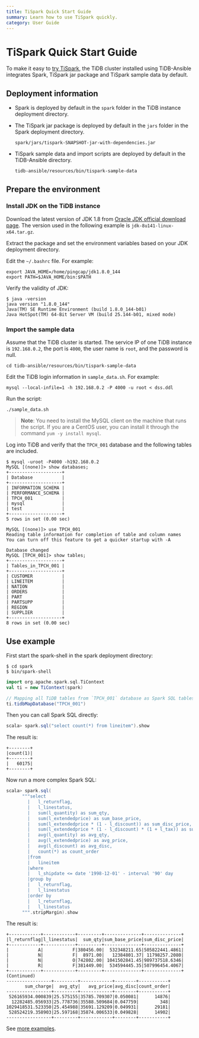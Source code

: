 ```yaml
---
title: TiSpark Quick Start Guide
summary: Learn how to use TiSpark quickly.
category: User Guide
---
```


# TiSpark Quick Start Guide

To make it easy to [try TiSpark](tispark-user-guide.md), the TiDB cluster installed using TiDB-Ansible integrates Spark, TiSpark jar package and TiSpark sample data by default.

## Deployment information

- Spark is deployed by default in the `spark` folder in the TiDB instance deployment directory.
- The TiSpark jar package is deployed by default in the `jars` folder in the Spark deployment directory.

    ```
    spark/jars/tispark-SNAPSHOT-jar-with-dependencies.jar
    ```

- TiSpark sample data and import scripts are deployed by default in the TiDB-Ansible directory.

    ```
    tidb-ansible/resources/bin/tispark-sample-data
    ```

## Prepare the environment

### Install JDK on the TiDB instance

Download the latest version of JDK 1.8 from [Oracle JDK official download page](http://www.oracle.com/technetwork/java/javase/downloads/java-archive-javase8-2177648.html). The version used in the following example is `jdk-8u141-linux-x64.tar.gz`.

Extract the package and set the environment variables based on your JDK deployment directory.  

Edit the `~/.bashrc` file. For example:

```bashrc
export JAVA_HOME=/home/pingcap/jdk1.8.0_144
export PATH=$JAVA_HOME/bin:$PATH
```

Verify the validity of JDK:

```
$ java -version
java version "1.8.0_144"
Java(TM) SE Runtime Environment (build 1.8.0_144-b01)
Java HotSpot(TM) 64-Bit Server VM (build 25.144-b01, mixed mode)
```

### Import the sample data

Assume that the TiDB cluster is started. The service IP of one TiDB instance is `192.168.0.2`, the port is `4000`, the user name is `root`, and the password is null.

```
cd tidb-ansible/resources/bin/tispark-sample-data
```

Edit the TiDB login information in `sample_data.sh`. For example:

```
mysql --local-infile=1 -h 192.168.0.2 -P 4000 -u root < dss.ddl
```

Run the script:

```
./sample_data.sh
```

> **Note**: You need to install the MySQL client on the machine that runs the script. If you are a CentOS user, you can install it through the command `yum -y install mysql`.

Log into TiDB and verify that the `TPCH_001` database and the following tables are included.

```
$ mysql -uroot -P4000 -h192.168.0.2
MySQL [(none)]> show databases;
+--------------------+
| Database           |
+--------------------+
| INFORMATION_SCHEMA |
| PERFORMANCE_SCHEMA |
| TPCH_001           |
| mysql              |
| test               |
+--------------------+
5 rows in set (0.00 sec)

MySQL [(none)]> use TPCH_001
Reading table information for completion of table and column names
You can turn off this feature to get a quicker startup with -A

Database changed
MySQL [TPCH_001]> show tables;
+--------------------+
| Tables_in_TPCH_001 |
+--------------------+
| CUSTOMER           |
| LINEITEM           |
| NATION             |
| ORDERS             |
| PART               |
| PARTSUPP           |
| REGION             |
| SUPPLIER           |
+--------------------+
8 rows in set (0.00 sec)
```

## Use example

First start the spark-shell in the spark deployment directory:

```
$ cd spark
$ bin/spark-shell
```

```scala
import org.apache.spark.sql.TiContext
val ti = new TiContext(spark)

// Mapping all TiDB tables from `TPCH_001` database as Spark SQL tables
ti.tidbMapDatabase("TPCH_001")
```

Then you can call Spark SQL directly:

```scala
scala> spark.sql("select count(*) from lineitem").show
```

The result is:

```
+--------+
|count(1)|
+--------+
|   60175|
+--------+
```

Now run a more complex Spark SQL:

```scala
scala> spark.sql(
      """select
        |   l_returnflag,
        |   l_linestatus,
        |   sum(l_quantity) as sum_qty,
        |   sum(l_extendedprice) as sum_base_price,
        |   sum(l_extendedprice * (1 - l_discount)) as sum_disc_price,
        |   sum(l_extendedprice * (1 - l_discount) * (1 + l_tax)) as sum_charge,
        |   avg(l_quantity) as avg_qty,
        |   avg(l_extendedprice) as avg_price,
        |   avg(l_discount) as avg_disc,
        |   count(*) as count_order
        |from
        |   lineitem
        |where
        |   l_shipdate <= date '1998-12-01' - interval '90' day
        |group by
        |   l_returnflag,
        |   l_linestatus
        |order by
        |   l_returnflag,
        |   l_linestatus
      """.stripMargin).show
```

The result is:

```
+------------+------------+---------+--------------+--------------+
|l_returnflag|l_linestatus|  sum_qty|sum_base_price|sum_disc_price|
+------------+------------+---------+--------------+--------------+
|           A|           F|380456.00|  532348211.65|505822441.4861|
|           N|           F|  8971.00|   12384801.37| 11798257.2080|
|           N|           O|742802.00| 1041502841.45|989737518.6346|
|           R|           F|381449.00|  534594445.35|507996454.4067|
+------------+------------+---------+--------------+--------------+
(Continued)
-----------------+---------+------------+--------+-----------+
       sum_charge|  avg_qty|   avg_price|avg_disc|count_order|
-----------------+---------+------------+--------+-----------+
 526165934.000839|25.575155|35785.709307|0.050081|      14876|
  12282485.056933|25.778736|35588.509684|0.047759|        348|
1029418531.523350|25.454988|35691.129209|0.049931|      29181|
 528524219.358903|25.597168|35874.006533|0.049828|      14902|
-----------------+---------+------------+--------+-----------+
```

See [more examples](https://github.com/ilovesoup/tpch/tree/master/sparksql).
